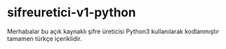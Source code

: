 # sifreuretici-v1-python
Merhabalar bu açık kaynaklı şifre üreticisi Python3 kullanılarak kodlanmıştır tamamen türkçe içeriklidir.
